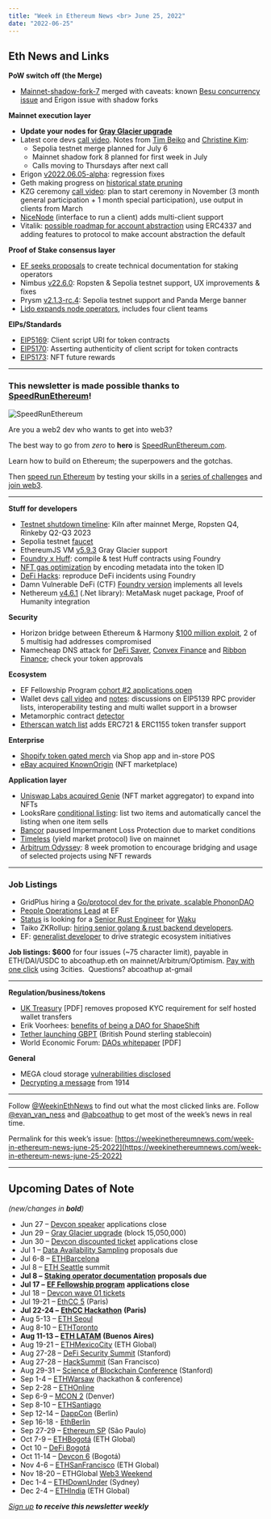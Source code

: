 ```yaml
---
title: "Week in Ethereum News <br> June 25, 2022"
date: "2022-06-25"
---
```


## **Eth News and Links**

**PoW switch off (the Merge)**

- [Mainnet-shadow-fork-7](https://notes.ethereum.org/PhbNw_cGSQ-VKqzGl4bPcg?view#mainnet-shadow-fork-7) merged with caveats: known [Besu concurrency issue](https://hackmd.io/@RoboCopsGoneMad/B1reW1G9c) and Erigon issue with shadow forks

**Mainnet execution layer**

- **Update your nodes for** [**Gray Glacier upgrade**](https://ethernodes.org/gray_glacier)
- Latest core devs [call video](https://www.youtube.com/watch?v=qu5idP-JLyQ&t=60s). Notes from [Tim Beiko](https://twitter.com/timbeiko/status/1540328722892480513) and [Christine Kim](https://twitter.com/christine_dkim/status/1540382924440121344):
    - Sepolia testnet merge planned for July 6
    - Mainnet shadow fork 8 planned for first week in July
    - Calls moving to Thursdays after next call
- Erigon [v2022.06.05-alpha](https://github.com/ledgerwatch/erigon/releases/tag/v2022.06.05): regression fixes
- Geth making progress on [historical state pruning](https://twitter.com/peter_szilagyi/status/1539183240799563776)
- KZG ceremony [call video](https://www.youtube.com/watch?v=h2J6c95wk9k): plan to start ceremony in November (3 month general participation + 1 month special participation), use output in clients from March
- [NiceNode](https://twitter.com/NiceNodeApp/status/1538233402859458562) (interface to run a client) adds multi-client support
- Vitalik: [possible roadmap for account abstraction](https://notes.ethereum.org/@vbuterin/account_abstraction_roadmap) using ERC4337 and adding features to protocol to make account abstraction the default

**Proof of Stake consensus layer**

- [EF seeks proposals](https://github.com/ethereum/requests-for-proposals/blob/master/open-rfps/staking-operator-docs.md) to create technical documentation for staking operators
- Nimbus [v22.6.0](https://github.com/status-im/nimbus-eth2/releases/tag/v22.6.0): Ropsten & Sepolia testnet support, UX improvements & fixes
- Prysm [v2.1.3-rc.4](https://github.com/prysmaticlabs/prysm/releases/tag/v2.1.3-rc.4): Sepolia testnet support and Panda Merge banner
- [Lido expands node operators](https://blog.lido.fi/additions-to-ethereum-node-operator-set-wave-4/), includes four client teams

**EIPs/Standards**

- [EIP5169](https://github.com/ethereum/EIPs/pull/5169/files): Client script URI for token contracts
- [EIP5170](https://github.com/ethereum/EIPs/pull/5170/files): Asserting authenticity of client script for token contracts
- [EIP5173](https://github.com/ethereum/EIPs/pull/5173/files): NFT future rewards

* * *

### **This newsletter is made possible thanks to** [**SpeedRunEthereum**](https://speedrunethereum.com/)**!**

![SpeedRunEthereum](https://weekinethereumnews.com/wp-content/uploads/2022/04/Screenshot-from-2022-04-01-15-39-52.png)

[](https://substackcdn.com/image/fetch/f_auto,q_auto:good,fl_progressive:steep/https%3A%2F%2Fbucketeer-e05bbc84-baa3-437e-9518-adb32be77984.s3.amazonaws.com%2Fpublic%2Fimages%2Fbcf44b51-bc5e-4dc8-9233-4c4e51f07802_769x208.png)

Are you a web2 dev who wants to get into web3?  

The best way to go from _zero_ to **hero** is [SpeedRunEthereum.com](https://speedrunethereum.com/).

Learn how to build on Ethereum; the superpowers and the gotchas.

Then [speed run Ethereum](https://speedrunethereum.com/) by testing your skills in a [series of challenges](https://speedrunethereum.com/challenge/simple-nft-example) and [join web3](https://twitter.com/austingriffith/status/1493688828661432325).

* * *

**Stuff for developers**

- [Testnet shutdown timeline](https://blog.ethereum.org/2022/06/21/testnet-deprecation/): Kiln after mainnet Merge, Ropsten Q4, Rinkeby Q2-Q3 2023
- Sepolia testnet [faucet](https://sepoliafaucet.net/)
- EthereumJS VM [v5.9.3](https://github.com/ethereumjs/ethereumjs-monorepo/releases/tag/%40ethereumjs%2Fvm%405.9.3) Gray Glacier support
- [Foundry x Huff](https://github.com/huff-language/foundry-huff#readme): compile & test Huff contracts using Foundry
- [NFT gas optimization](https://twitter.com/w1nt3r_eth/status/1538229135897554944) by encoding metadata into the token ID
- [DeFi Hacks](https://github.com/SunWeb3Sec/DeFiHackLabs/#readme): reproduce DeFi incidents using Foundry
- Damn Vulnerable DeFi (CTF) [Foundry version](https://github.com/nicolasgarcia214/damn-vulnerable-defi-foundry#readme) implements all levels
- Nethereum [v4.6.1](https://github.com/Nethereum/Nethereum/releases/tag/4.6.1) (.Net library): MetaMask nuget package, Proof of Humanity integration

**Security**

- Horizon bridge between Ethereum & Harmony [$100 million exploit](https://rekt.news/harmony-rekt/), 2 of 5 multisig had addresses compromised
- Namecheap DNS attack for [DeFi Saver](https://twitter.com/DeFiSaver/status/1540300787988979713), [Convex Finance](https://twitter.com/ConvexFinance/status/1540436217438904320) and [Ribbon Finance](https://twitter.com/ribbonfinance/status/1540250826156871681); check your token approvals

**Ecosystem**

- EF Fellowship Program [cohort #2 applications open](https://blog.ethereum.org/2022/06/21/fellowship-cohort-2-applications-roundup/)
- Wallet devs [call video](https://www.youtube.com/watch?v=0fMUrgdgI_g) and [notes](https://twitter.com/_SamWilsn_/status/1540136627116417024): discussions on EIP5139 RPC provider lists, interoperability testing and multi wallet support in a browser
- Metamorphic contract [detector](https://a16zcrypto.com/metamorphic-smart-contract-detector-tool/)
- [Etherscan watch list](https://twitter.com/etherscan/status/1540300542744100864) adds ERC721 & ERC1155 token transfer support

**Enterprise**

- [Shopify token gated merch](https://www.shopify.com/tokengated-commerce) via Shop app and in-store POS
- [eBay acquired KnownOrigin](https://www.ebayinc.com/stories/news/ebay-acquires-leading-nft-marketplace-knownorigin/) (NFT marketplace)

**Application layer**

- [Uniswap Labs acquired Genie](https://uniswap.org/blog/genie) (NFT market aggregator) to expand into NFTs
- LooksRare [conditional listing](https://twitter.com/LooksRare/status/1539957437729742848): list two items and automatically cancel the listing when one item sells
- [Bancor](https://rekt.news/bancor-lp-rekt/) paused Impermanent Loss Protection due to market conditions
- [Timeless](https://blog.timelessfi.com/posts/mainnet-launch/) (yield market protocol) live on mainnet
- [Arbitrum Odyssey](https://twitter.com/arbitrum/status/1539292126105706496?s=20&t=D-8ZJNjnRjUQHabioXX5Yg): 8 week promotion to encourage bridging and usage of selected projects using NFT rewards

* * *

### **Job Listings**

- GridPlus hiring a [Go/protocol dev for the private, scalable PhononDAO](https://gridplus.io/pages/careers#PhononEngineer)
- [People Operations Lead](https://jobs.lever.co/ethereumfoundation/8046bbe5-6343-4ecf-8296-37dc2a5bf915?lever-origin=applied&lever-source%5B%5D=Week%20in%20Ethereum) at EF
- [Status](https://status.im/) is looking for a [Senior Rust Engineer](https://jobs.status.im/?gh_jid=3693623) for [Waku](https://vac.dev/)
- Taiko ZKRollup: [hiring senior golang & rust backend developers](https://taiko.xyz/career).
- EF: [generalist developer](https://jobs.lever.co/ethereumfoundation/6b80a26f-7db3-4415-8339-a3543a967998?lever-origin=applied&lever-source%5B%5D=Week%20in%20Ethereum) to drive strategic ecosystem initiatives

**Job listings: $600** for four issues (~75 character limit), payable in ETH/DAI/USDC to abcoathup.eth on mainnet/Arbitrum/Optimism. [Pay with one click](https://3cities.xyz/#/pay?c=H4sIAHqco2IAAyXOMU6EQBSA4atMqVbAgGjJuqzGmI3JrrHcDMODnQAz5L03ERsTLey9gtJop8bGUk-xt5HE4m-__A_vPbreEZRZjQAdWH58ZZeVJQLR7iAYQglFKeNYVipJ0mQR5EWYSpCRnB_F4fEijZPopJqFz5v-Z9xg3_-O1jHsTq8BGmGsyHkLCL4TS7ghce4KcWGIja1F5XDKozBEHkjs3aWJ0FuFSjOgaE1neP-jdbXRqs2IgNdGN4AvV6v5t-qct5zRzNRL3xWAZzCsGCf3LRgiqWV8GASfxKgY6ttLhGq6sBro_otdA_afygfdejLO0tM4qes_d-LI2xABAAA) using 3cities.  Questions? abcoathup at-gmail

* * *

**Regulation/business/tokens**

- [UK Treasury](https://assets.publishing.service.gov.uk/government/uploads/system/uploads/attachment_data/file/1083351/MLRs_SI_2022_-_Consultation_Response_final.pdf) \[PDF\] removes proposed KYC requirement for self hosted wallet transfers
- Erik Voorhees: [benefits of being a DAO for ShapeShift](https://www.moneyandstate.com/blog/way-of-the-dao)
- [Tether launching GBPT](https://tether.to/en/tether-to-launch-gbpt-tether-tokens-pegged-to-the-british-pound-sterling/) (British Pound sterling stablecoin)
- World Economic Forum: [DAOs whitepaper](https://www3.weforum.org/docs/WEF_Decentralized_Autonomous_Organizations_Beyond_the_Hype_2022.pdf) \[PDF\]

**General**

- MEGA cloud storage [vulnerabilities disclosed](https://mega-awry.io/) 
- [Decrypting a message](https://twitter.com/bert_hu_bert/status/1539153322321526785) from 1914

* * *

Follow [@WeekinEthNews](https://twitter.com/WeekInEthNews) to find out what the most clicked links are. Follow [@evan\_van\_ness](https://twitter.com/evan_van_ness) and [@abcoathup](https://twitter.com/abcoathup) to get most of the week’s news in real time.

Permalink for this week’s issue: [https://weekinethereumnews.com/week-in-ethereum-news-june-25-2022](https://weekinethereumnews.com/week-in-ethereum-news-june-25-2022)

* * *

## **Upcoming Dates of Note**

_(new/changes in_ **_bold_**_)_

- Jun 27 – [Devcon speaker](https://devcon.org/en/applications/) applications close
- Jun 29 – [Gray Glacier upgrade](https://ethernodes.org/gray_glacier) (block 15,050,000)
- Jun 30 – [Devcon discounted ticket](https://devcon.org/en/tickets/) applications close
- Jul 1 – [Data Availability Sampling](https://github.com/ethereum/requests-for-proposals/blob/master/open-rfps/das.md) proposals due
- Jul 6-8 – [ETHBarcelona](https://ethbarcelona.com/)
- Jul 8 – [ETH Seattle](https://2022.ethseattle.org/) summit
- **Jul 8 –** [**Staking operator documentation**](https://github.com/ethereum/requests-for-proposals/blob/master/open-rfps/staking-operator-docs.md) **proposals due**
- **Jul 17 –** [**EF Fellowship program**](https://fellowship.ethereum.foundation/) **applications close**
- Jul 18 – [Devcon wave 01 tickets](https://devcon.org/en/tickets/)
- Jul 19-21 – [EthCC 5](https://ethcc.io/) (Paris)
- **Jul 22-24 –** [**EthCC Hackathon**](https://ethcchack.com/) **(Paris)**
- Aug 5-13 – [ETH Seoul](https://2022.ethseoul.org/)
- Aug 8-10 – [ETHToronto](https://www.ethtoronto.ca/)
- **Aug 11-13 –** [**ETH LATAM**](http://ethlatam.org/) **(Buenos Aires)**
- Aug 19-21 – [ETHMexicoCity](https://mexico.ethglobal.com/) (ETH Global)
- Aug 27-28 – [DeFi Security Summit](https://defisecuritysummit.org/) (Stanford)
- Aug 27-28 – [HackSummit](https://sf.hacksummit.org/) (San Francisco)
- Aug 29-31 – [Science of Blockchain Conference](https://cbr.stanford.edu/sbc22/) (Stanford)
- Sep 1-4 – [ETHWarsaw](https://ethwarsaw.dev/) (hackathon & conference)
- Sep 2-28 – [ETHOnline](https://online.ethglobal.com/')
- Sep 6-9 – [MCON 2](https://www.mcon.fun/) (Denver)
- Sep 8-10 – [ETHSantiago](https://twitter.com/EthereumStgo)
- Sep 12-14 – [DappCon](https://www.dappcon.io/) (Berlin)
- Sep 16-18 - [EthBerlin](https://ethberlin.ooo/)
- Sep 27-29 – [Ethereum SP](https://twitter.com/Ethereum_Brasil/status/1530320916667895808) (São Paulo)
- Oct 7-9 – [ETHBogotá](https://bogota.ethglobal.com/) (ETH Global)
- Oct 10 – [DeFi Bogotá](https://2022.defibogota.org/)
- Oct 11-14 – [Devcon 6](https://blog.ethereum.org/2022/02/18/colombia-in-2022-redux/) (Bogotá)
- Nov 4-6 – [ETHSanFrancisco](https://sf.ethglobal.com/) (ETH Global)
- Nov 18-20 – ETHGlobal [Web3 Weekend](https://web3weekend.ethglobal.com/)
- Dec 1-4 – [ETHDownUnder](https://ethdownunder.com/) (Sydney)
- Dec 2-4 – [ETHIndia](https://ethindia.co/) (ETH Global)

[_Sign up_](https://weekinethereum.substack.com/subscribe#about) **_to receive this newsletter weekly_**
